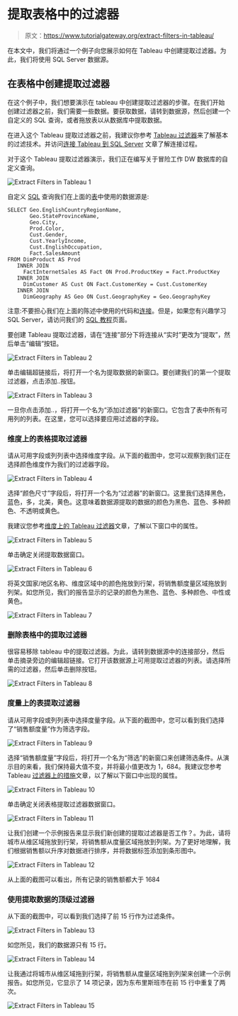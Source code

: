 # 提取表格中的过滤器

> 原文：<https://www.tutorialgateway.org/extract-filters-in-tableau/>

在本文中，我们将通过一个例子向您展示如何在 Tableau 中创建提取过滤器。为此，我们将使用 SQL Server 数据源。

## 在表格中创建提取过滤器

在这个例子中，我们想要演示在 tableau 中创建提取过滤器的步骤。在我们开始创建过滤器之前，我们需要一些数据。要获取数据，请转到数据源，然后创建一个自定义的 SQL 查询，或者拖放表以从数据库中提取数据。

在进入这个 Tableau 提取过滤器之前，我建议你参考 [Tableau 过滤器](https://www.tutorialgateway.org/tableau-filters/)来了解基本的过滤技术。并访问[连接 Tableau 到 SQL Server](https://www.tutorialgateway.org/connecting-tableau-to-sql-server/) 文章了解连接过程。

对于这个 Tableau 提取过滤器演示，我们正在编写关于冒险工作 DW 数据库的自定义查询。

![Extract Filters in Tableau 1](img/146a6de456d42e231f94ebd2b743f066.png)

自定义 [SQL](https://www.tutorialgateway.org/sql/) 查询我们在上面的[表](https://www.tutorialgateway.org/tableau/)中使用的数据源是:

```
SELECT Geo.EnglishCountryRegionName, 
       Geo.StateProvinceName, 
       Geo.City, 
       Prod.Color, 
       Cust.Gender, 
       Cust.YearlyIncome, 
       Cust.EnglishOccupation, 
       Fact.SalesAmount
FROM DimProduct AS Prod 
   INNER JOIN
     FactInternetSales AS Fact ON Prod.ProductKey = Fact.ProductKey 
   INNER JOIN
     DimCustomer AS Cust ON Fact.CustomerKey = Cust.CustomerKey
   INNER JOIN
     DimGeography AS Geo ON Cust.GeographyKey = Geo.GeographyKey
```

注意:不要担心我们在上面的陈述中使用的代码和[连接](https://www.tutorialgateway.org/sql-joins/)。但是，如果您有兴趣学习 SQL Server，请访问我们的 [SQL 教程](https://www.tutorialgateway.org/sql/)页面。

要创建 Tableau 提取过滤器，请在“连接”部分下将连接从“实时”更改为“提取”，然后单击“编辑”按钮。

![Extract Filters in Tableau 2](img/ae04aa4f731e164830cc52152c547823.png)

单击编辑超链接后，将打开一个名为提取数据的新窗口。要创建我们的第一个提取过滤器，点击添加..按钮。

![Extract Filters in Tableau 3](img/72c4c1c79cae251953db63c188b4057f.png)

一旦你点击添加..，将打开一个名为“添加过滤器”的新窗口。它包含了表中所有可用列的列表。在这里，您可以选择要应用过滤器的字段。

### 维度上的表格提取过滤器

请从可用字段或列列表中选择维度字段。从下面的截图中，您可以观察到我们正在选择颜色维度作为我们的过滤器字段。

![Extract Filters in Tableau 4](img/3a6f5f460cacdcba976fd0b7968105be.png)

选择“颜色尺寸”字段后，将打开一个名为“过滤器”的新窗口。这里我们选择黑色，蓝色，多，北美，黄色。这意味着数据源提取的数据的颜色为黑色、蓝色、多种颜色、不透明或黄色。

我建议您参考[维度上的 Tableau 过滤器](https://www.tutorialgateway.org/tableau-filters-on-dimensions/)文章，了解以下窗口中的属性。

![Extract Filters in Tableau 5](img/66d8e1e9c455636bff3594c6d12c76e3.png)

单击确定关闭提取数据窗口。

![Extract Filters in Tableau 6](img/481af0c348f4760d6434b1ccda8be38e.png)

将英文国家/地区名称、维度区域中的颜色拖放到行架，将销售额度量区域拖放到列架。如您所见，我们的报告显示的记录的颜色为黑色、蓝色、多种颜色、中性或黄色。

![Extract Filters in Tableau 7](img/f251ae192c623264ebdb1f2ce7b13628.png)

### 删除表格中的提取过滤器

很容易移除 tableau 中的提取过滤器。为此，请转到数据源中的连接部分，然后单击摘录旁边的编辑超链接。它打开该数据源上可用提取过滤器的列表。请选择所需的过滤器，然后单击删除按钮。

![Extract Filters in Tableau 8](img/c4dd7965e0f8e72dc911030c101f0058.png)

### 度量上的表提取过滤器

请从可用字段或列列表中选择度量字段。从下面的截图中，您可以看到我们选择了“销售额度量”作为筛选字段。

![Extract Filters in Tableau 9](img/c93e0ad007f8bf461420de618b92ca12.png)

选择“销售额度量”字段后，将打开一个名为“筛选”的新窗口来创建筛选条件。从演示目的来看，我们保持最大值不变，并将最小值更改为 1，684。我建议您参考 Tableau [过滤器上的措施](https://www.tutorialgateway.org/tableau-filters-on-measures/)文章，以了解以下窗口中出现的属性。

![Extract Filters in Tableau 10](img/17989a57c32d5b78b9aa99d3e04b4ed6.png)

单击确定关闭表格提取过滤器数据窗口。

![Extract Filters in Tableau 11](img/40f6e1a294688159150f65eccb4ae8c4.png)

让我们创建一个示例报告来显示我们新创建的提取过滤器是否工作？。为此，请将城市从维区域拖放到行架，将销售额从度量区域拖放到列架。为了更好地理解，我们根据销售额以升序对数据进行排序，并将数据标签添加到条形图中。

![Extract Filters in Tableau 12](img/9d940c973242e31c29cd24c5114a5d4f.png)

从上面的截图可以看出，所有记录的销售额都大于 1684

### 使用提取数据的顶级过滤器

从下面的截图中，可以看到我们选择了前 15 行作为过滤条件。

![Extract Filters in Tableau 13](img/f97d7d5f2956eac63d102dd5ed081c43.png)

如您所见，我们的数据源只有 15 行。

![Extract Filters in Tableau 14](img/c9df9642b32e47d8fdc90408fa46c12f.png)

让我通过将城市从维区域拖到行架，将销售额从度量区域拖到列架来创建一个示例报告。如您所见，它显示了 14 项记录，因为东布里斯班市在前 15 行中重复了两次。

![Extract Filters in Tableau 15](img/812c00b1e5bb4c84560f5683293db3c9.png)